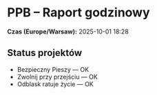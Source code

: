 # PPB – Raport godzinowy
**Czas (Europe/Warsaw):** 2025-10-01 18:28

## Status projektów
- Bezpieczny Pieszy — OK
- Zwolnij przy przejściu — OK
- Odblask ratuje życie — OK

